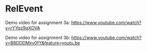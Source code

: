 # RelEvent
 
Demo video for assignment 3a: https://www.youtube.com/watch?v=rYYqz9qXOVA

Demo video for assignment 3b: https://www.youtube.com/watch?v=B8DDDMxy0fY&feature=youtu.be 
